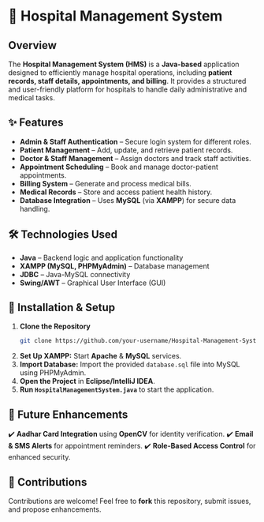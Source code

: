 # 🏥 Hospital Management System

## Overview
The **Hospital Management System (HMS)** is a **Java-based** application designed to efficiently manage hospital operations, including **patient records, staff details, appointments, and billing**. It provides a structured and user-friendly platform for hospitals to handle daily administrative and medical tasks.

## ✨ Features
- **Admin & Staff Authentication** – Secure login system for different roles.
- **Patient Management** – Add, update, and retrieve patient records.
- **Doctor & Staff Management** – Assign doctors and track staff activities.
- **Appointment Scheduling** – Book and manage doctor-patient appointments.
- **Billing System** – Generate and process medical bills.
- **Medical Records** – Store and access patient health history.
- **Database Integration** – Uses **MySQL** (via **XAMPP**) for secure data handling.

## 🛠️ Technologies Used
- **Java** – Backend logic and application functionality
- **XAMPP (MySQL, PHPMyAdmin)** – Database management
- **JDBC** – Java-MySQL connectivity
- **Swing/AWT** – Graphical User Interface (GUI)

## 🚀 Installation & Setup
1. **Clone the Repository**  
   ```sh
   git clone https://github.com/your-username/Hospital-Management-System.git
   ```  
2. **Set Up XAMPP:** Start **Apache** & **MySQL** services.
3. **Import Database:** Import the provided `database.sql` file into MySQL using PHPMyAdmin.
4. **Open the Project** in **Eclipse/IntelliJ IDEA**.
5. **Run `HospitalManagementSystem.java`** to start the application.

## 🔮 Future Enhancements
✔️ **Aadhar Card Integration** using **OpenCV** for identity verification.
✔️ **Email & SMS Alerts** for appointment reminders.
✔️ **Role-Based Access Control** for enhanced security.

## 🤝 Contributions
Contributions are welcome! Feel free to **fork** this repository, submit issues, and propose enhancements.
